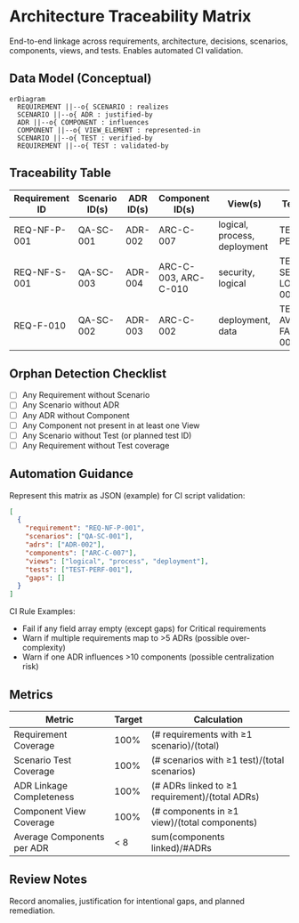 # Architecture Traceability Matrix

End-to-end linkage across requirements, architecture, decisions, scenarios, components, views, and tests. Enables automated CI validation.

## Data Model (Conceptual)
```mermaid
erDiagram
  REQUIREMENT ||--o{ SCENARIO : realizes
  SCENARIO ||--o{ ADR : justified-by
  ADR ||--o{ COMPONENT : influences
  COMPONENT ||--o{ VIEW_ELEMENT : represented-in
  SCENARIO ||--o{ TEST : verified-by
  REQUIREMENT ||--o{ TEST : validated-by
```

## Traceability Table
| Requirement ID | Scenario ID(s) | ADR ID(s) | Component ID(s) | View(s) | Test ID(s) | Gaps |
|----------------|---------------|----------|-----------------|---------|-----------|------|
| REQ-NF-P-001 | QA-SC-001 | ADR-002 | ARC-C-007 | logical, process, deployment | TEST-PERF-001 |  |
| REQ-NF-S-001 | QA-SC-003 | ADR-004 | ARC-C-003, ARC-C-010 | security, logical | TEST-SEC-LOGIN-001 |  |
| REQ-F-010 | QA-SC-002 | ADR-003 | ARC-C-002 | deployment, data | TEST-AVAIL-FAILOVER-001 |  |

## Orphan Detection Checklist
- [ ] Any Requirement without Scenario
- [ ] Any Scenario without ADR
- [ ] Any ADR without Component
- [ ] Any Component not present in at least one View
- [ ] Any Scenario without Test (or planned test ID)
- [ ] Any Requirement without Test coverage

## Automation Guidance
Represent this matrix as JSON (example) for CI script validation:
```json
[
  {
    "requirement": "REQ-NF-P-001",
    "scenarios": ["QA-SC-001"],
    "adrs": ["ADR-002"],
    "components": ["ARC-C-007"],
    "views": ["logical", "process", "deployment"],
    "tests": ["TEST-PERF-001"],
    "gaps": []
  }
]
```
CI Rule Examples:
- Fail if any field array empty (except gaps) for Critical requirements
- Warn if multiple requirements map to >5 ADRs (possible over-complexity)
- Warn if one ADR influences >10 components (possible centralization risk)

## Metrics
| Metric | Target | Calculation |
|--------|--------|-------------|
| Requirement Coverage | 100% | (# requirements with ≥1 scenario)/(total) |
| Scenario Test Coverage | 100% | (# scenarios with ≥1 test)/(total scenarios) |
| ADR Linkage Completeness | 100% | (# ADRs linked to ≥1 requirement)/(total ADRs) |
| Component View Coverage | 100% | (# components in ≥1 view)/(total components) |
| Average Components per ADR | < 8 | sum(components linked)/#ADRs |

## Review Notes
Record anomalies, justification for intentional gaps, and planned remediation.
